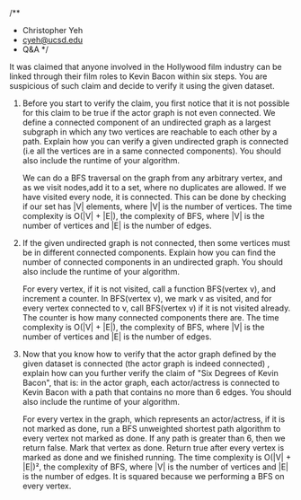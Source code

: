 /**
 * Christopher Yeh
 * cyeh@ucsd.edu
 * Q&A
 */
 
It was claimed that anyone involved in the Hollywood film industry can be 
linked through their film roles to Kevin Bacon within six steps. You are 
suspicious of such claim and decide to verify it using the given dataset. 
 
1. Before you start to verify the claim, you first notice that it is not 
possible for this claim to be true if the actor graph is not even connected.
We define a connected component of an undirected graph as a largest subgraph 
in which any two vertices are reachable to each other by a path.
Explain how you can verify a given undirected graph is connected 
(i.e all the vertices are in a same connected components). 
You should also include the runtime of your algorithm.

    We can do a BFS traversal on the graph from any arbitrary vertex,
    and as we visit nodes,add it to a set, where no duplicates are allowed.
    If we have visited every node, it is connected. This can be done by
    checking if our set has |V| elements, where |V| is the number of vertices.
    The time complexity is O(|V| + |E|), the complexity of BFS,
    where |V| is the number of vertices and |E| is the number of edges.

2. If the given undirected graph is not connected, then some vertices must
be in different connected components. Explain how you can find the number of
connected components in an undirected graph. You should also include the
runtime of your algorithm.

    For every vertex, if it is not visited, call a function BFS(vertex v), and
    increment a counter.
    In BFS(vertex v), we mark v as visited, and for every vertex connected to v,
    call BFS(vertex v) if it is not visited already.
    The counter is how many connected components there are.
    The time complexity is O(|V| + |E|), the complexity of BFS,
    where |V| is the number of vertices and |E| is the number of edges.

3. Now that you know how to verify that the actor graph defined by the given
dataset is connected (the actor graph is indeed connected) , explain how can
you further verify the claim of "Six Degrees of Kevin Bacon", that is: in the
actor graph, each actor/actress is connected to Kevin Bacon with a path that
contains no more than 6 edges. You should also include the runtime of your
algorithm.

    For every vertex in the graph, which represents an actor/actress, if it
    is not marked as done, run a BFS unweighted shortest path algorithm
    to every vertex not marked as done. If any path is greater than 6,
    then we return false. Mark that vertex as done.
    Return true after every vertex is marked as done and we finished running.
    The time complexity is O(|V| + |E|)², the complexity of BFS,
    where |V| is the number of vertices and |E| is the number of edges.
    It is squared because we performing a BFS on every vertex.